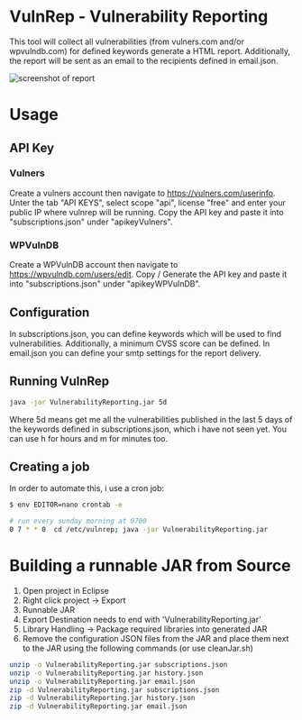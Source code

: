 # VulnRep - Vulnerability Reporting
This tool will collect all vulnerabilities (from vulners.com and/or wpvulndb.com) for defined keywords generate a HTML report.
Additionally, the report will be sent as an email to the recipients defined in email.json.

![screenshot of report](https://i.imgur.com/S2t21Zw.png)

# Usage

## API Key
### Vulners
Create a vulners account then navigate to https://vulners.com/userinfo.
Unter the tab "API KEYS", select scope "api", license "free" and enter your public IP where vulnrep will be running.
Copy the API key and paste it into "subscriptions.json" under "apikeyVulners".

### WPVulnDB
Create a WPVulnDB account then navigate to https://wpvulndb.com/users/edit.
Copy / Generate the API key and paste it into "subscriptions.json" under "apikeyWPVulnDB".

## Configuration
In subscriptions.json, you can define keywords which will be used to find vulnerabilities.
Additionally, a minimum CVSS score can be defined.
In email.json you can define your smtp settings for the report delivery.

## Running VulnRep
```sh
java -jar VulnerabilityReporting.jar 5d
```
Where 5d means get me all the vulnerabilities published in the last 5 days of the keywords defined in subscriptions.json, which i have not seen yet. You can use h for hours and m for minutes too.

## Creating a job
In order to automate this, i use a cron job:
```sh
$ env EDITOR=nano crontab -e

# run every sunday morning at 0700
0 7 * * 0  cd /etc/vulnrep; java -jar VulnerabilityReporting.jar
```

# Building a runnable JAR from Source
1. Open project in Eclipse
2. Right click project -> Export
3. Runnable JAR
4. Export Destination needs to end with 'VulnerabilityReporting.jar'
5. Library Handling -> Package required libraries into generated JAR
6. Remove the configuration JSON files from the JAR and place them next to the JAR using the following commands (or use cleanJar.sh)
```sh
unzip -o VulnerabilityReporting.jar subscriptions.json
unzip -o VulnerabilityReporting.jar history.json
unzip -o VulnerabilityReporting.jar email.json
zip -d VulnerabilityReporting.jar subscriptions.json
zip -d VulnerabilityReporting.jar history.json
zip -d VulnerabilityReporting.jar email.json
```
